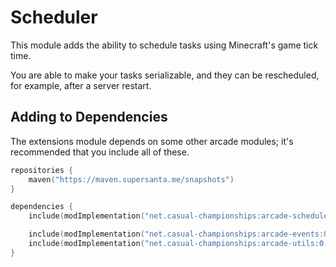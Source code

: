 # Scheduler

This module adds the ability to schedule tasks using Minecraft's game tick time.

You are able to make your tasks serializable, and they can be rescheduled, for example,
after a server restart.

## Adding to Dependencies

The extensions module depends on some other arcade modules; it's recommended that you
include all of these.

```kts
repositories {
    maven("https://maven.supersanta.me/snapshots")
}

dependencies {
    include(modImplementation("net.casual-championships:arcade-scheduler:0.3.0-alpha.10+1.21.1")!!)

    include(modImplementation("net.casual-championships:arcade-events:0.3.0-alpha.10+1.21.1")!!)
    include(modImplementation("net.casual-championships:arcade-utils:0.3.0-alpha.10+1.21.1")!!)
}
```
